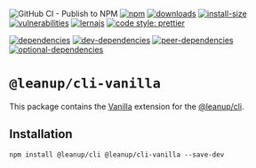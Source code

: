 ![GitHub CI - Publish to NPM](https://github.com/leanupjs/leanup/workflows/GitHub%20CI%20-%20Publish%20to%20NPM/badge.svg)
[![npm][npm]][npm-url]
[![downloads][downloads]][downloads-url]
[![install-size][install-size]][install-size-url]
[![vulnerabilities][vulnerabilities]][vulnerabilities-url]
[![lernajs][lernajs]][lernajs-url]
[![code style: prettier](https://img.shields.io/badge/code_style-prettier-ff69b4.svg)](https://github.com/prettier/prettier)

[![dependencies][dependencies]][dependencies-url]
[![dev-dependencies][dev-dependencies]][dev-dependencies-url]
[![peer-dependencies][peer-dependencies]][peer-dependencies-url]
[![optional-dependencies][optional-dependencies]][optional-dependencies-url]

[npm]: https://img.shields.io/npm/v/@leanup/cli-vanilla
[npm-url]: https://www.npmjs.com/package/@leanup/cli-vanilla
[dependencies]: https://status.david-dm.org/gh/leanupjs/leanup.svg?path=packages/cli/frameworks/vanilla&ref=release/1.1
[dependencies-url]: https://david-dm.org/leanupjs/leanup?path=packages/cli/frameworks/vanilla&ref=release/1.1
[dev-dependencies]: https://status.david-dm.org/gh/leanupjs/leanup.svg?path=packages/cli/frameworks/vanilla&ref=release/1.1&type=dev
[dev-dependencies-url]: https://david-dm.org/leanupjs/leanup?path=packages/cli/frameworks/vanilla&ref=release/1.1&type=dev
[peer-dependencies]: https://status.david-dm.org/gh/leanupjs/leanup.svg?path=packages/cli/frameworks/vanilla&ref=release/1.1&type=peer
[peer-dependencies-url]: https://david-dm.org/leanupjs/leanup?path=packages/cli/frameworks/vanilla&ref=release/1.1&type=peer
[optional-dependencies]: https://status.david-dm.org/gh/leanupjs/leanup.svg?path=packages/cli/frameworks/vanilla&ref=release/1.1&type=optional
[optional-dependencies-url]: https://david-dm.org/leanupjs/leanup?path=packages/cli/frameworks/vanilla&ref=release/1.1&type=optional
[vulnerabilities]: https://snyk.io/test/npm/@leanup/cli-vanilla/badge.svg
[vulnerabilities-url]: https://snyk.io/test/npm/@leanup/cli-vanilla
[downloads]: https://img.shields.io/npm/dt/@leanup/cli-vanilla
[downloads-url]: https://npmcharts.com/compare/@leanup/cli-vanilla?minimal=true
[install-size]: https://packagephobia.now.sh/badge?p=@leanup/cli-vanilla@next
[install-size-url]: https://packagephobia.now.sh/result?p=@leanup/cli-vanilla@next
[lernajs]: https://img.shields.io/badge/managed%20with-lerna-blueviolet
[lernajs-url]: https://lerna.js.org
[@leanup/cli]: https://www.npmjs.com/package/@leanup/cli

# `@leanup/cli-vanilla`

This package contains the [Vanilla](http://vanilla-js.com/) extension for the [@leanup/cli](https://www.npmjs.com/package/@leanup/cli).

## Installation

`npm install @leanup/cli @leanup/cli-vanilla --save-dev`
